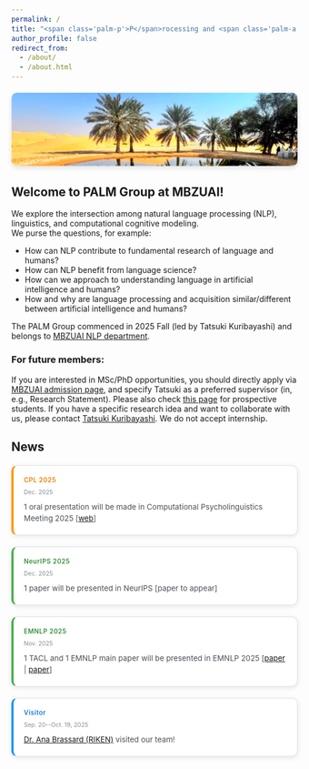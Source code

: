```yaml
---
permalink: /
title: "<span class='palm-p'>P</span>rocessing and <span class='palm-a'>A</span>cquisition of <span class='palm-l'>L</span>anguage in <span class='palm-m'>M</span>achines and <span class='palm-m'>M</span>ind (<span class='palm-p'>P</span><span class='palm-a'>A</span><span class='palm-l'>L</span><span class='palm-m'>M</span>) Group <img src='/images/palm-logo.png' alt='PALM Logo' class='title-logo'>"
author_profile: false
redirect_from:
  - /about/
  - /about.html
---
```


<div style="text-align: center; margin: 20px 0;">
  <img src="/images/dessert.png" alt="Dessert" style="max-width: 100%; height: auto; border-radius: 10px; box-shadow: 0 4px 8px rgba(0,0,0,0.1);">
</div>

## Welcome to PALM Group at MBZUAI!
We explore the intersection among natural language processing (NLP), linguistics, and computational cognitive modeling.  
We purse the questions, for example:
- How can NLP contribute to fundamental research of language and humans? 
- How can NLP benefit from language science? 
- How can we approach to understanding language in artificial intelligence and humans?
- How and why are language processing and acquisition similar/different between artificial intelligence and humans? 

The PALM Group commenced in 2025 Fall (led by Tatsuki Kuribayashi) and belongs to <a href="https://mbzuai.ac.ae/research-department/natural-language-processing-department/">MBZUAI NLP department</a>.


### For future members:
If you are interested in MSc/PhD opportunities, you should directly apply via <a href="https://mbzuai.ac.ae/study/graduate-admission-process/">MBZUAI admission page</a>, and specify Tatsuki as a preferred supervisor (in, e.g., Research Statement). Please also check <a href="https://kuribayashi4.github.io/prospective-students.html">this page</a> for prospective students.
If you have a specific research idea and want to collaborate with us, please contact <a href="https://kuribayashi4.github.io/">Tatsuki Kuribayashi</a>. We do not accept internship.

## News

<style>
.news-grid {
  display: grid;
  grid-template-columns: repeat(auto-fit, minmax(320px, 1fr));
  gap: 20px;
  margin: 20px 0;
}

.news-card {
  background: white;
  border: 1px solid #dee2e6;
  border-radius: 10px;
  overflow: hidden;
  transition: all 0.3s ease;
  box-shadow: 0 2px 8px rgba(0,0,0,0.1);
}

.news-card:hover {
  box-shadow: 0 8px 25px rgba(0,0,0,0.15);
  transform: translateY(-3px);
}

.news-image {
  width: 100%;
  height: 180px;
  object-fit: cover;
  border-bottom: 1px solid #dee2e6;
}

.news-content-wrapper {
  padding: 18px;
}

.news-date {
  font-size: 0.8em;
  color: #6c757d;
  font-weight: 600;
  margin-bottom: 8px;
  letter-spacing: 0.5px;
}

.news-actual-date {
  font-size: 0.75em;
  color: #868e96;
  font-weight: 400;
  margin-bottom: 10px;
  text-transform: none;
}

.news-content {
  color: #495057;
  line-height: 1.5;
  font-size: 0.95em;
}

.news-highlight {
  border-left: 4px solid #2196f3;
}

.news-highlight .news-date {
  color: #1976d2;
}

.news-achievement {
  border-left: 4px solid #ff9800;
}

.news-achievement .news-date {
  color: #f57c00;
}

.news-publication {
  border-left: 4px solid #4caf50;
}

.news-publication .news-date {
  color: #388e3c;
}

.news-image-placeholder {
  width: 100%;
  height: 180px;
  background: linear-gradient(135deg, #f8f9fa 0%, #e9ecef 100%);
  display: flex;
  align-items: center;
  justify-content: center;
  font-size: 48px;
  color: #adb5bd;
  border-bottom: 1px solid #dee2e6;
}
</style>

<div class="news-grid">

  <div class="news-card news-achievement">
    <div class="news-content-wrapper">
      <div class="news-date">CPL 2025</div>
      <div class="news-actual-date">Dec. 2025</div>
      <div class="news-content">1 oral presentation will be made in Computational Psycholinguistics Meeting 2025 [<a href="https://cpl2025.sites.uu.nl/accepted-submissions/">web</a>]</div>
    </div>
  </div>

  <div class="news-card news-publication">
    <div class="news-content-wrapper">
      <div class="news-date">NeurIPS 2025</div>
      <div class="news-actual-date">Dec. 2025</div>
      <div class="news-content">1 paper will be presented in NeurIPS [paper to appear]</div>
    </div>
  </div>

  <div class="news-card news-publication">
    <div class="news-content-wrapper">
      <div class="news-date">EMNLP 2025</div>
      <div class="news-actual-date">Nov. 2025</div>
      <div class="news-content">1 TACL and 1 EMNLP main paper will be presented in EMNLP 2025 [<a href="https://arxiv.org/abs/2502.01615">paper</a> | <a href="https://arxiv.org/abs/2510.12722">paper</a>]</div>
    </div>
  </div>

  <div class="news-card news-highlight">
    <div class="news-content-wrapper">
      <div class="news-date">Visitor</div>
      <div class="news-actual-date">Sep. 20--Oct. 19, 2025</div>
      <div class="news-content"><a href="https://a-brassard.github.io/">Dr. Ana Brassard (RIKEN)</a> visited our team!</div>
    </div>
  </div>

</div>